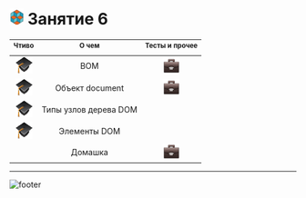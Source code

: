 [footer]: https://github.com/garevna/js-course/raw/master/images/a-level-ico.png?raw=true
[hw-30]: https://raw.githubusercontent.com/garevna/a-level-js-lessons/master/ico/briefcase-30.png
[ico25]: https://raw.githubusercontent.com/garevna/a-level-js-lessons/master/ico/a-level-25.png
[study]: https://github.com/garevna/a-level-js-lessons/blob/master/ico/study-30.png?raw=true
[cap-30]: https://raw.githubusercontent.com/garevna/a-level-js-lessons/master/ico/coffee-30.png

[BOM]: https://docs.google.com/forms/d/e/1FAIpQLSegoz325rD2axv1Trw3EYZVPFhXbRaEa40WQhSO22EzEEYvZA/viewform
[DOM]: https://docs.google.com/forms/d/e/1FAIpQLSfOAAnZrszP3EiO3zgYzfkqBpH68ggE9mFzsDyK40_WUjB89A/viewform
[DOM]: https://docs.google.com/forms/d/e/1FAIpQLSfOAAnZrszP3EiO3zgYzfkqBpH68ggE9mFzsDyK40_WUjB89A/viewform

# ![ico25] Занятие 6

| <sup>Чтиво</sup> | <sup>О чем</sup> | <sup>Тесты и прочее</sup> |
|:-:|:-:|:-:|
| [![study]](../md/BOM.md)| BOM | [![hw-30]][BOM] |
| [![study]](../md/document.md)| Oбъект document | [![hw-30]][DOM] |
| [![study]](../md/NodeTypes.md)| Типы узлов дерева DOM |  |
| [![study]](../md/DOM-elements.md)| Элементы DOM |  |
|  | Домашка | [![hw-30]](../homeworks/hw-06.md) |

_________________________________________________________________________

![footer]
